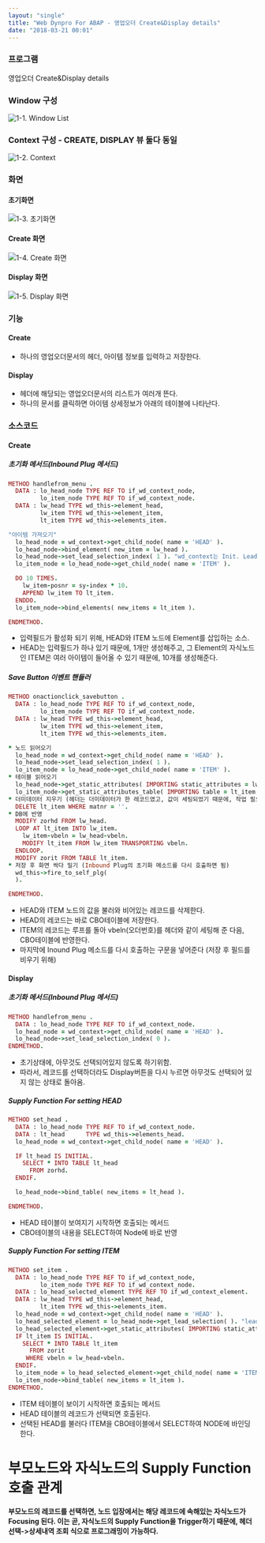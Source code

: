 ```yaml
---
layout: "single"
title: "Web Dynpro For ABAP - 영업오더 Create&Display details"
date: "2018-03-21 00:01"
---
```

### 프로그램
영업오더 Create&Display details
### Window 구성
![1-1. Window List](https://user-images.githubusercontent.com/34618693/37882890-f2d636e0-30e1-11e8-89dd-fb8a127cb1d2.PNG)
### Context 구성 - CREATE, DISPLAY 뷰 둘다 동일
![1-2. Context](https://user-images.githubusercontent.com/34618693/37882931-2e11c530-30e2-11e8-9b3e-11988c25f13c.PNG)
### 화면
#### 초기화면
![1-3. 초기화면](https://user-images.githubusercontent.com/34618693/37882945-5382ba86-30e2-11e8-848e-08f7714adbd0.PNG)
#### Create 화면
![1-4. Create 화면](https://user-images.githubusercontent.com/34618693/37882946-5806fa86-30e2-11e8-875a-6e6ca916362a.PNG)
#### Display 화면
![1-5. Display 화면](https://user-images.githubusercontent.com/34618693/37882948-5a729aa0-30e2-11e8-9cc9-bb311d1c540d.PNG)
### 기능
#### Create
- 하나의 영업오더문서의 헤더, 아이템 정보를 입력하고 저장한다.

#### Display
- 헤더에 해당되는 영업오더문서의 리스트가 여러개 뜬다.
- 하나의 문서를 클릭하면 아이템 상세정보가 아래의 테이블에 나타난다.


### 소스코드
#### Create
##### 초기화 메서드(Inbound Plug 메서드)
```ruby
METHOD handlefrom_menu .
  DATA : lo_head_node TYPE REF TO if_wd_context_node,
         lo_item_node TYPE REF TO if_wd_context_node.
  DATA : lw_head TYPE wd_this->element_head,
         lw_item TYPE wd_this->element_item,
         lt_item TYPE wd_this->elements_item.

"아이템 가져오기"
  lo_head_node = wd_context->get_child_node( name = 'HEAD' ).
  lo_head_node->bind_element( new_item = lw_head ).
  lo_head_node->set_lead_selection_index( 1 ). "wd_context는 Init. Lead Selection이 되어있기때문에 필요없었지만, 이번엔 그렇지 않기 때문에 필요하다."
  lo_item_node = lo_head_node->get_child_node( name = 'ITEM' ).

  DO 10 TIMES.
    lw_item-posnr = sy-index * 10.
    APPEND lw_item TO lt_item.
  ENDDO.
  lo_item_node->bind_elements( new_items = lt_item ).

ENDMETHOD.
```
- 입력필드가 활성화 되기 위해, HEAD와 ITEM 노드에 Element를 삽입하는 소스.
- HEAD는 입력필드가 하나 있기 때문에, 1개만 생성해주고, 그 Element의 자식노드인 ITEM은 여러 아이템이 들어올 수 있기 때문에, 10개를 생성해준다.

##### Save Button 이벤트 핸들러
```ruby
METHOD onactionclick_savebutton .
  DATA : lo_head_node TYPE REF TO if_wd_context_node,
         lo_item_node TYPE REF TO if_wd_context_node.
  DATA : lw_head TYPE wd_this->element_head,
         lw_item TYPE wd_this->element_item,
         lt_item TYPE wd_this->elements_item.

* 노드 읽어오기
  lo_head_node = wd_context->get_child_node( name = 'HEAD' ).
  lo_head_node->set_lead_selection_index( 1 ).
  lo_item_node = lo_head_node->get_child_node( name = 'ITEM' ).
* 테이블 읽어오기
  lo_head_node->get_static_attributes( IMPORTING static_attributes = lw_head ).
  lo_item_node->get_static_attributes_table( IMPORTING table = lt_item ).
* 더미데이터 지우기 (헤더는 더미데이터가 한 레코드였고, 값이 세팅되었기 때문에, 작업 필요없다)
  DELETE lt_item WHERE matnr = ''.
* DB에 반영
  MODIFY zorhd FROM lw_head.
  LOOP AT lt_item INTO lw_item.
    lw_item-vbeln = lw_head-vbeln.
    MODIFY lt_item FROM lw_item TRANSPORTING vbeln.
  ENDLOOP.
  MODIFY zorit FROM TABLE lt_item.
* 저장 후 화면 싹다 밀기 (Inbound Plug의 초기화 메소드를 다시 호출하면 됨)
  wd_this->fire_to_self_plg(
  ).

ENDMETHOD.
```
- HEAD와 ITEM 노드의 값을 불러와 비어있는 레코드를 삭제한다.
- HEAD의 레코드는 바로 CBO테이블에 저장한다.
- ITEM의 레코드는 루프를 돌아 vbeln(오더번호)를 헤더와 같이 세팅해 준 다음, CBO테이블에 반영한다.
- 마지막에 Inound Plug 메소드를 다시 호출하는 구문을 넣어준다 (저장 후 필드를 비우기 위해)

#### Display
##### 초기화 메서드(Inbound Plug 메서드)
```ruby
METHOD handlefrom_menu .
  DATA : lo_head_node TYPE REF TO if_wd_context_node.
  lo_head_node = wd_context->get_child_node( name = 'HEAD' ).
  lo_head_node->set_lead_selection_index( 0 ).
ENDMETHOD.
```
- 초기상태에, 아무것도 선택되어있지 않도록 하기위함.
- 따라서, 레코드를 선택하더라도 Display버튼을 다시 누르면 아무것도 선택되어 있지 않는 상태로 돌아옴.

##### Supply Function For setting HEAD
```ruby
METHOD set_head .
  DATA : lo_head_node TYPE REF TO if_wd_context_node.
  DATA : lt_head      TYPE wd_this->elements_head.
  lo_head_node = wd_context->get_child_node( name = 'HEAD' ).

  IF lt_head IS INITIAL.
    SELECT * INTO TABLE lt_head
      FROM zorhd.
  ENDIF.

  lo_head_node->bind_table( new_items = lt_head ).

ENDMETHOD.
```
- HEAD 테이블이 보여지기 시작하면 호출되는 메서드
- CBO테이블의 내용을 SELECT하여 Node에 바로 반영

##### Supply Function For setting ITEM
```ruby
METHOD set_item .
  DATA : lo_head_node TYPE REF TO if_wd_context_node,
         lo_item_node TYPE REF TO if_wd_context_node.
  DATA : lo_head_selected_element TYPE REF TO if_wd_context_element.
  DATA : lw_head TYPE wd_this->element_head,
         lt_item TYPE wd_this->elements_item.
  lo_head_node = wd_context->get_child_node( name = 'HEAD' ).
  lo_head_selected_element = lo_head_node->get_lead_selection( ). "lead selection 말고 paranet_element 매개변수 이용하자!!!!"
  lo_head_selected_element->get_static_attributes( IMPORTING static_attributes = lw_head ).
  IF lt_item IS INITIAL.
    SELECT * INTO TABLE lt_item
      FROM zorit
     WHERE vbeln = lw_head-vbeln.
  ENDIF.
  lo_item_node = lo_head_selected_element->get_child_node( name = 'ITEM' ).
  lo_item_node->bind_table( new_items = lt_item ).
ENDMETHOD.
```
- ITEM 테이블이 보이기 시작하면 호출되는 메서드
- HEAD 테이블의 레코드가 선택되면 호출된다.
- 선택된 HEAD를 불러다 ITEM을 CBO테이블에서 SELECT하여 NODE에 바인딩한다.


# 부모노드와 자식노드의 Supply Function 호출 관계
#### 부모노드의 레코드를 선택하면, 노드 입장에서는 해당 레코드에 속해있는 자식노드가 Focusing 된다. 이는 곧, 자식노드의 Supply Function을 Trigger하기 때문에, 헤더선택->상세내역 조회 식으로 프로그래밍이 가능하다.
